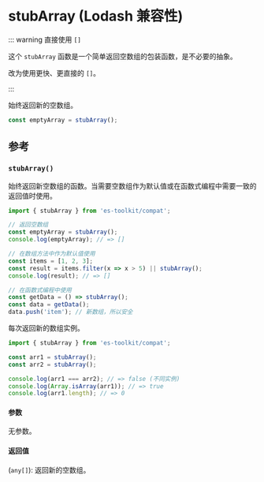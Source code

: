 # stubArray (Lodash 兼容性)

::: warning 直接使用 `[]`

这个 `stubArray` 函数是一个简单返回空数组的包装函数，是不必要的抽象。

改为使用更快、更直接的 `[]`。

:::

始终返回新的空数组。

```typescript
const emptyArray = stubArray();
```

## 参考

### `stubArray()`

始终返回新空数组的函数。当需要空数组作为默认值或在函数式编程中需要一致的返回值时使用。

```typescript
import { stubArray } from 'es-toolkit/compat';

// 返回空数组
const emptyArray = stubArray();
console.log(emptyArray); // => []

// 在数组方法中作为默认值使用
const items = [1, 2, 3];
const result = items.filter(x => x > 5) || stubArray();
console.log(result); // => []

// 在函数式编程中使用
const getData = () => stubArray();
const data = getData();
data.push('item'); // 新数组，所以安全
```

每次返回新的数组实例。

```typescript
import { stubArray } from 'es-toolkit/compat';

const arr1 = stubArray();
const arr2 = stubArray();

console.log(arr1 === arr2); // => false (不同实例)
console.log(Array.isArray(arr1)); // => true
console.log(arr1.length); // => 0
```

#### 参数

无参数。

#### 返回值

(`any[]`): 返回新的空数组。
